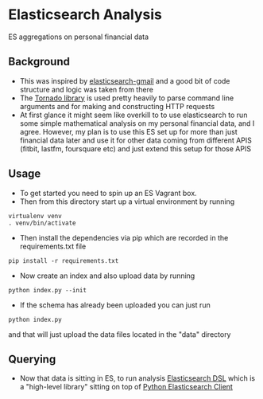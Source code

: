 # Elasticsearch Analysis
ES aggregations on personal financial data

## Background
* This was inspired by [elasticsearch-gmail](https://github.com/oliver006/elasticsearch-gmail)
and a good bit of code structure and logic was taken from there
* The [Tornado library](https://github.com/tornadoweb/tornado/) is used pretty heavily
to parse command line arguments and for making and constructing HTTP requests
* At first glance it might seem like overkill to to use elasticsearch to run some simple
mathematical analysis on my personal financial data, and I agree. However,
my plan is to use this ES set up for more than just financial data later and use it
for other data coming from different APIS (fitbit, lastfm, foursquare etc) and
just extend this setup for those APIS

## Usage
* To get started you need to spin up an ES Vagrant box.
* Then from this directory start up a virtual environment by running
```
virtualenv venv
. venv/bin/activate
```
* Then install the dependencies via pip which are recorded in the requirements.txt file
```
pip install -r requirements.txt
```
* Now create an index and also upload data by running
```
python index.py --init
```
* If the schema has already been uploaded you can just run
```
python index.py
```
and that will just upload the data files located in the "data" directory

## Querying
* Now that data is sitting in ES, to run analysis [Elasticsearch DSL](http://elasticsearch-dsl.readthedocs.org/en/latest/)
which is a "high-level library" sitting on top of [Python Elasticsearch Client](https://elasticsearch-py.readthedocs.org/en/master/)
